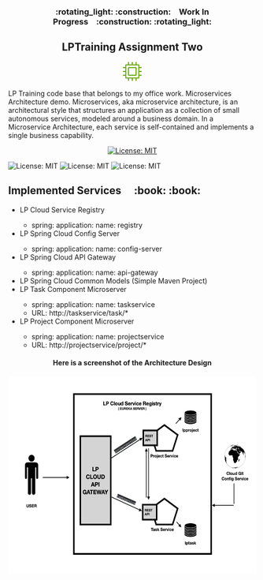 <h3 align="center">:rotating_light: :construction:&ensp;&ensp;Work In Progress&ensp;&ensp;:construction: :rotating_light:</h3>
<h2 align="center">LPTraining Assignment Two </h2>

 <p align="center" >
  <a>
    <img src="https://raw.githubusercontent.com/acervenky/animated-github-badges/master/assets/devbadge.gif" alt="Build: Passed" height="38">
  </a>
 </P>

<P>LP Training code base that belongs to my office work. Microservices Architecture demo. Microservices, aka microservice architecture, is an architectural style that structures an application as a collection of small autonomous services, modeled around a business domain. In a Microservice Architecture, each service is self-contained and implements a single business capability.</p>

<!-- Badges -->
<p align="center">
  <a href="LICENSE.md">
    <img src="https://img.shields.io/badge/License-MIT-blue.svg" alt="License: MIT" height="18">
  </a>
</p>

<img src="http://jb.gg/badges/official.svg" alt="License: MIT" height="18">
<img src="https://img.shields.io/badge/Spring%20Boot-2.3.7-yellowgreen" alt="License: MIT" height="18">
<img src="https://img.shields.io/badge/MAVEN-3.6.2-yellow" alt="License: MIT" height="18">

<h2>Implemented Services &ensp;&ensp;:book: :book:</h2>

<ul>
    <li>LP Cloud Service Registry</li>
      <ul>
        <li> spring: application: name: registry </li>
      </ul>
    <li>LP Spring Cloud Config Server</li>
      <ul>
        <li> spring: application: name: config-server </li>
      </ul>
    <li>LP Spring Cloud API Gateway</li>
      <ul>
        <li> spring: application: name: api-gateway </li>
      </ul>
    <li>LP Spring Cloud Common Models (Simple Maven Project)</li>
    <li>LP Task Component Microserver</li>
      <ul>
        <li> spring: application: name: taskservice </li>
        <li> URL:  <a> http://taskservice/task/* </a>  </li>
      </ul>
    <li>LP Project Component Microserver</li>
      <ul>
        <li> spring: application: name: projectservice </li>
        <li> URL:  <a> http://projectservice/project/* </a> </li>
      </ul>
</ul> 


<h4 align="center">Here is a screenshot of the Architecture Design</h4>
<!-- image -->
<img src="../assest/lpSpringMicro.png"
alt="App Screenshots" height="400" width="880">
